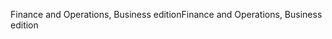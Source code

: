 <span data-ttu-id="5619b-101">Finance and Operations, Business edition</span><span class="sxs-lookup"><span data-stu-id="5619b-101">Finance and Operations, Business edition</span></span>
